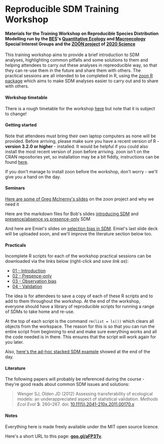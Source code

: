 # Reproducible SDM Training Workshop

#### Materials for the Training Workshop on Reproducible Species Distribution Modelling run by the [BES](http://www.britishecologicalsociety.org/)'s [Quantitative Ecology](http://www.britishecologicalsociety.org/getting-involved/special-interest-groups/quantitative-ecology) and [Macroecology](http://www.britishecologicalsociety.org/getting-involved/special-interest-groups/macroecology) Special Interest Groups and the [ZOӦN project](https://zoonproject.wordpress.com) of [2020 Science](http://www.2020science.net)

This training workshop aims to provide a brief introduction to SDM analyses, highlighting common pitfalls and some solutions to them and helping attendees to carry out these analyses in repreoducible way, so that they can re-use them in the future and share them with others.
The practical sessions are all intended to be completed in R, using the [zoon R package](https://github.com/zoonproject/zoon) which aims to make SDM analyses easier to carry out and to share with others.


#### Workshop timetable

There is a rough timetable for the workshop [here](https://github.com/goldingn/repro_sdm_wkshp/blob/master/timetable/timetable.md) but note that it is subject to change!

#### Getting started

Note that attendees must bring their own laptop computers as none will be provided.
Before arriving, please make sure you have a recent version of R - **version 3.2.0 or higher** - installed.
It would be helpful if you could also install the most recent version of zoon before arriving.
zoon isn't on the CRAN repositories yet, so installation may be a bit fiddly, instructions can be found [here](https://github.com/zoonproject/zoon#to-install-the-stableish-version-directly-from-r).

If you don't manage to install zoon before the workshop, don't worry - we'll give you a hand on the day.

#### Seminars


[Here are some of Greg McInerny's slides](https://github.com/goldingn/repro_sdm_wkshp/blob/master/slides/Greg_McInernys_zoon_slides.pdf) on the zoon project and why we need it

Here are the markdown files for Bob's slides [introducing SDM](https://github.com/goldingn/repro_sdm_wkshp/blob/master/slides/bob_markdown/SDMsSep1Tut1.md) and [presence/absence vs presence-only](https://github.com/goldingn/repro_sdm_wkshp/blob/master/slides/bob_markdown/SDMsSep1Tut2.md) SDM

And here are Emiel's slides on [selection bias in SDM](https://github.com/goldingn/repro_sdm_wkshp/blob/master/slides/sdm_selection_bias.html).
Emiel's last slide deck will be uploaded soon, and we'll improve the literature section below too.

#### Practicals

Incomplete R scripts for each of the workshop practical sessions can be downloaded via the links below (right-click and *save link as*):

* [01 - Introduction](https://raw.githubusercontent.com/goldingn/repro_sdm_wkshp/master/practicals/01_introduction.R)
* [02 - Presence-only](https://raw.githubusercontent.com/goldingn/repro_sdm_wkshp/master/practicals/02_presence_only.R)
* [03 - Observation bias](https://raw.githubusercontent.com/goldingn/repro_sdm_wkshp/master/practicals/03_observation_bias.R)
* [04 - Validation](https://raw.githubusercontent.com/goldingn/repro_sdm_wkshp/master/practicals/04_validation.R)

The idea is for attendees to save a copy of each of these R scripts and to add to them throughout the workshop.
At the end of the workshop, everyone should have a library of reproducible scripts for running a range of SDMs to take home and re-use.

At the top of each script is the command `rm(list = ls())`  which clears all objects from the workspace.
The reason for this is so that you can run the entire script from beginning to end and make sure everything works and all the code needed is in there.
This ensures that the script will work again for you later.


Also, [here's the ad-hoc stacked SDM example](https://raw.githubusercontent.com/goldingn/repro_sdm_wkshp/master/practicals/stacked_sdms_with_zoon.R) showed at the end of the day.



#### Literature

The following papers will probably be referenced during the course - they're good reads about common SDM issues and solutions:

> Wenger SJ, Olden JD (2012) Assessing transferability of ecological models: an underappreciated aspect of statistical validation. *Methods Ecol Evol* **3**: 260–267. doi: [10.1111/j.2041-210x.2011.00170.x](http://onlinelibrary.wiley.com/doi/10.1111/j.2041-210X.2011.00170.x/abstract)


#### Notes

Everything here is made freely available under the MIT open source licence.

Here's a short URL to this page: **[goo.gl/aFP3Tv](https://goo.gl/aFP3Tv)**.

